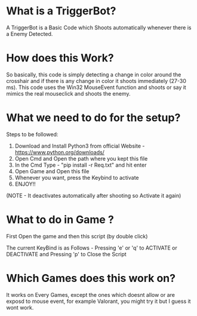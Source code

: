 # What is a TriggerBot?

A TriggerBot is a Basic Code which Shoots automatically whenever there is a Enemy Detected.

# How does this Work?

So basically, this code is simply detecting a change in color around the crosshair and if there is any change in color it shoots immediately (27-30 ms).
This code uses the Win32 MouseEvent function and shoots or say it mimics the real mouseclick and shoots the enemy.

# What we need to do for the setup?

Steps to be followed:
1. Download and Install Python3 from official Website - https://www.python.org/downloads/
2. Open Cmd and Open the path where you kept this file
3. In the Cmd Type - "pip install -r Req.txt" and hit enter
4. Open Game and Open this file 
5. Whenever you want, press the Keybind to activate 
6. ENJOY!!

(NOTE - It deactivates automatically after shooting so Activate it again)


# What to do in Game ?

First Open the game and then this script (by double click)

The current KeyBind is as Follows - 
Pressing 'e' or 'q' to ACTIVATE or DEACTIVATE
and
Pressing 'p' to Close the Script


# Which Games does this work on?

It works on Every Games, except the ones which doesnt allow or are exposd to mouse event, for example Valorant, you might try it but I guess it wont work.
